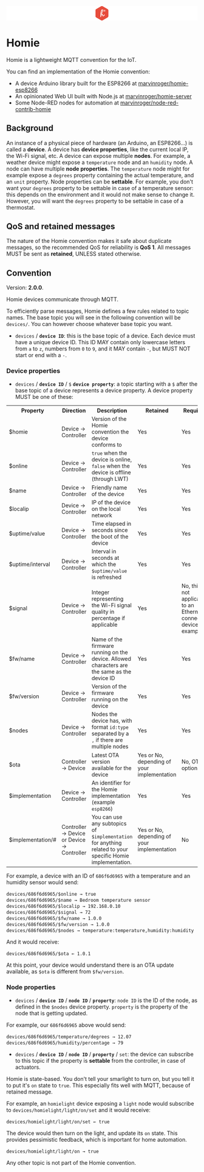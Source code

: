 ![Homie banner](banner.png)

Homie
=====

Homie is a lightweight MQTT convention for the IoT.

You can find an implementation of the Homie convention:

* A device Arduino library built for the ESP8266 at [marvinroger/homie-esp8266](https://github.com/marvinroger/homie-esp8266)
* An opinionated Web UI built with Node.js at [marvinroger/homie-server](https://github.com/marvinroger/homie-server)
* Some Node-RED nodes for automation at [marvinroger/node-red-contrib-homie](https://github.com/marvinroger/node-red-contrib-homie)

## Background

An instance of a physical piece of hardware (an Arduino, an ESP8266...) is called a **device**. A device has **device properties**, like the current local IP, the Wi-Fi signal, etc. A device can expose multiple **nodes**. For example, a weather device might expose a `temperature` node and an `humidity` node. A node can have multiple **node properties**. The `temperature` node might for example expose a `degrees` property containing the actual temperature, and an `unit` property. Node properties can be **settable**. For example, you don't want your `degrees` property to be settable in case of a temperature sensor: this depends on the environment and it would not make sense to change it. However, you will want the `degrees` property to be settable in case of a thermostat.

## QoS and retained messages

The nature of the Homie convention makes it safe about duplicate messages, so the recommended QoS for reliability is **QoS 1**. All messages MUST be sent as **retained**, UNLESS stated otherwise.

## Convention

Version: **2.0.0**.

Homie devices communicate through MQTT.

To efficiently parse messages, Homie defines a few rules related to topic names. The base topic you will see in the following convention will be `devices/`. You can however choose whatever base topic you want.

* `devices` / **`device ID`**: this is the base topic of a device. Each device must have a unique device ID. This ID MAY contain only lowercase letters from `a` to `z`, numbers from `0` to `9`, and it MAY contain `-`, but MUST NOT start or end with a `-`.

### Device properties

* `devices` / **`device ID`** / `$` **`device property`**: a topic starting with a `$` after the base topic of a device represents a device property. A device property MUST be one of these:

<table>
  <tr>
    <th>Property</th>
    <th>Direction</th>
    <th>Description</th>
    <th>Retained</th>
    <th>Required</th>
  </tr>
  <tr>
    <td>$homie</td>
    <td>Device → Controller</td>
    <td>Version of the Homie convention the device conforms to</td>
    <td>Yes</td>
    <td>Yes</td>
  </tr>
  <tr>
    <td>$online</td>
    <td>Device → Controller</td>
    <td><code>true</code> when the device is online, <code>false</code> when the device is offline (through LWT)</td>
    <td>Yes</td>
    <td>Yes</td>
  </tr>
  <tr>
    <td>$name</td>
    <td>Device → Controller</td>
    <td>Friendly name of the device</td>
    <td>Yes</td>
    <td>Yes</td>
  </tr>
  <tr>
    <td>$localip</td>
    <td>Device → Controller</td>
    <td>IP of the device on the local network</td>
    <td>Yes</td>
    <td>Yes</td>
  </tr>
  <tr>
    <td>$uptime/value</td>
    <td>Device → Controller</td>
    <td>Time elapsed in seconds since the boot of the device</td>
    <td>Yes</td>
    <td>Yes</td>
  </tr>
  <tr>
    <td>$uptime/interval</td>
    <td>Device → Controller</td>
    <td>Interval in seconds at which the <code>$uptime/value</code> is refreshed</td>
    <td>Yes</td>
    <td>Yes</td>
  </tr>
  <tr>
    <td>$signal</td>
    <td>Device → Controller</td>
    <td>Integer representing the Wi-Fi signal quality in percentage if applicable</td>
    <td>Yes</td>
    <td>No, this is not applicable to an Ethernet connected device for example</td>
  </tr>
  <tr>
    <td>$fw/name</td>
    <td>Device → Controller</td>
    <td>Name of the firmware running on the device. Allowed characters are the same as the device ID</td>
    <td>Yes</td>
    <td>Yes</td>
  </tr>
  <tr>
    <td>$fw/version</td>
    <td>Device → Controller</td>
    <td>Version of the firmware running on the device</td>
    <td>Yes</td>
    <td>Yes</td>
  </tr>
  <tr>
    <td>$nodes</td>
    <td>Device → Controller</td>
    <td>Nodes the device has, with format <code>id:type</code> separated by a <code>,</code> if there are multiple nodes</td>
    <td>Yes</td>
    <td>Yes</td>
  </tr>
  <tr>
    <td>$ota</td>
    <td>Controller → Device</td>
    <td>Latest OTA version available for the device</td>
    <td>Yes or No, depending of your implementation</td>
    <td>No, OTA is optional</td>
  </tr>
  <tr>
    <td>$implementation</td>
    <td>Device → Controller</td>
    <td>An identifier for the Homie implementation (example <code>esp8266</code>)</td>
    <td>Yes</td>
    <td>Yes</td>
  </tr>
  <tr>
    <td>$implementation/#</td>
    <td>Controller → Device or Device → Controller</td>
    <td>You can use any subtopics of <code>$implementation</code> for anything related to your specific Homie implementation.</td>
    <td>Yes or No, depending of your implementation</td>
    <td>No</td>
  </tr>
</table>

For example, a device with an ID of `686f6d6965` with a temperature and an humidity sensor would send:

```
devices/686f6d6965/$online → true
devices/686f6d6965/$name → Bedroom temperature sensor
devices/686f6d6965/$localip → 192.168.0.10
devices/686f6d6965/$signal → 72
devices/686f6d6965/$fw/name → 1.0.0
devices/686f6d6965/$fw/version → 1.0.0
devices/686f6d6965/$nodes → temperature:temperature,humidity:humidity
```

And it would receive:

```
devices/686f6d6965/$ota ← 1.0.1
```

At this point, your device would understand there is an OTA update available, as `$ota` is different from `$fw/version`.

### Node properties

* `devices` / **`device ID`** / **`node ID`** / **`property`**: `node ID` is the ID of the node, as defined in the `$nodes` device property. `property` is the property of the node that is getting updated.

For example, our `686f6d6965` above would send:

```
devices/686f6d6965/temperature/degrees → 12.07
devices/686f6d6965/humidity/percentage → 79
```

* `devices` / **`device ID`** / **`node ID`** / **`property`** / `set`: the device can subscribe to this topic if the property is **settable** from the controller, in case of actuators.

Homie is state-based. You don't tell your smarlight to turn on, but you tell it to put it's `on` state to `true`. This especially fits well with MQTT, because of retained message.

For example, an `homielight` device exposing a `light` node would subscribe to `devices/homielight/light/on/set` and it would receive:

```
devices/homielight/light/on/set ← true
```

The device would then turn on the light, and update its `on` state. This provides pessimistic feedback, which is important for home automation.

```
devices/homielight/light/on → true
```

Any other topic is not part of the Homie convention.
